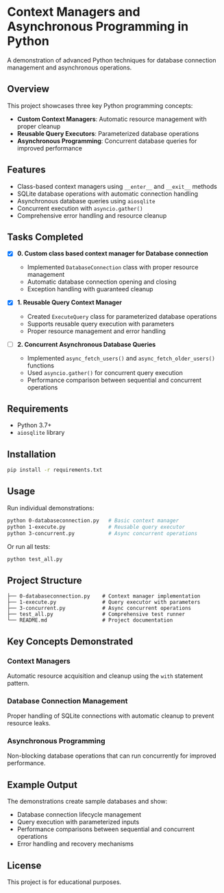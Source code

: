 # Context Managers and Asynchronous Programming in Python

A demonstration of advanced Python techniques for database connection management and asynchronous operations.

## Overview

This project showcases three key Python programming concepts:

- **Custom Context Managers**: Automatic resource management with proper cleanup
- **Reusable Query Executors**: Parameterized database operations
- **Asynchronous Programming**: Concurrent database queries for improved performance

## Features

- Class-based context managers using `__enter__` and `__exit__` methods
- SQLite database operations with automatic connection handling
- Asynchronous database queries using `aiosqlite`
- Concurrent execution with `asyncio.gather()`
- Comprehensive error handling and resource cleanup

## Tasks Completed

- [x] **0. Custom class based context manager for Database connection**
  - Implemented `DatabaseConnection` class with proper resource management
  - Automatic database connection opening and closing
  - Exception handling with guaranteed cleanup

- [x] **1. Reusable Query Context Manager**
  - Created `ExecuteQuery` class for parameterized database operations
  - Supports reusable query execution with parameters
  - Proper resource management and error handling

- [ ] **2. Concurrent Asynchronous Database Queries**
  - Implemented `async_fetch_users()` and `async_fetch_older_users()` functions
  - Used `asyncio.gather()` for concurrent query execution
  - Performance comparison between sequential and concurrent operations

## Requirements

- Python 3.7+
- `aiosqlite` library

## Installation

```bash
pip install -r requirements.txt
```

## Usage

Run individual demonstrations:

```bash
python 0-databaseconnection.py   # Basic context manager
python 1-execute.py              # Reusable query executor
python 3-concurrent.py           # Async concurrent operations
```

Or run all tests:

```bash
python test_all.py
```

## Project Structure

```text
├── 0-databaseconnection.py    # Context manager implementation
├── 1-execute.py               # Query executor with parameters
├── 3-concurrent.py            # Async concurrent operations
├── test_all.py                # Comprehensive test runner
└── README.md                  # Project documentation
```

## Key Concepts Demonstrated

### Context Managers

Automatic resource acquisition and cleanup using the `with` statement pattern.

### Database Connection Management

Proper handling of SQLite connections with automatic cleanup to prevent resource leaks.

### Asynchronous Programming

Non-blocking database operations that can run concurrently for improved performance.

## Example Output

The demonstrations create sample databases and show:

- Database connection lifecycle management
- Query execution with parameterized inputs
- Performance comparisons between sequential and concurrent operations
- Error handling and recovery mechanisms

## License

This project is for educational purposes.
